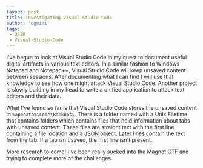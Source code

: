 ```yaml
---
layout: post
title: Investigating Visual Studio Code
author: 'ogmini'
tags:
 - DFIR
 - Visual-Studio-Code
---
```


I've begun to look at Visual Studio Code in my quest to document useful digital artifacts in various text editors. In a similar fashion to Windows Notepad and Notepad++, Visual Studio Code will keep unsaved content between sessions. After documenting what I can find I will use that knowledge to see how one might attack Visual Studio Code. Another project is slowly building in my head to write a unified application to attack text editors and their data.

What I've found so far is that Visual Studio Code stores the unsaved content in `%appdata%\Code\Backups\`. There is a folder named with a Unix Filetime that contains folders which contains files that hold information about tabs with unsaved content. These files are straight text with the first line containing a file location and a JSON object. Later lines contain the text from the tab. If a tab isn't saved, the first line isn't present.

More research to come! I've been really sucked into the Magnet CTF and trying to complete more of the challenges.
